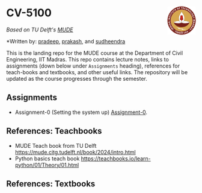 # CV-5100 <img align="right" width="75" height="75" src="./_iitm-logo.svg">

*Based on TU Delft's [MUDE](http://mude.citg.tudelft.nl/)*

*Written by: [pradeep](https://www.pppratapa.com/), [prakash](https://sites.google.com/view/prakashbadal), and [sudheendra](https://www.linkedin.com/in/sudheendra-herkal)

This is the landing repo for the MUDE course at the Department of Civil Engineering, IIT Madras. This repo contains lecture notes, links to assignments (down below under `Assignments` heading), references for teach-books and textbooks, and other useful links. The repository will be updated as the course progresses through the semester. 

## **Assignments**
   * Assignment-0 (Setting the system up) [Assignment-0](https://classroom.github.com/a/znBJT12E).

## **References: Teachbooks**
   * MUDE Teach book from TU Delft https://mude.citg.tudelft.nl/book/2024/intro.html
   * Python basics teach book https://teachbooks.io/learn-python/01/Theory/01.html 

## **References: Textbooks**
